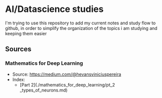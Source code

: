 # AI/Datascience studies
I'm trying to use this repository to add my current notes and study flow to github, in order to simplify the organization of the topics i am studying and keeping them easier

## Sources
### Mathematics for Deep Learning
- Source: https://medium.com/@hevansviniciuspereira
- Index:
	- [Part 2](./mathematics_for_deep_learning/pt_2 _types_of_neurons.md)
